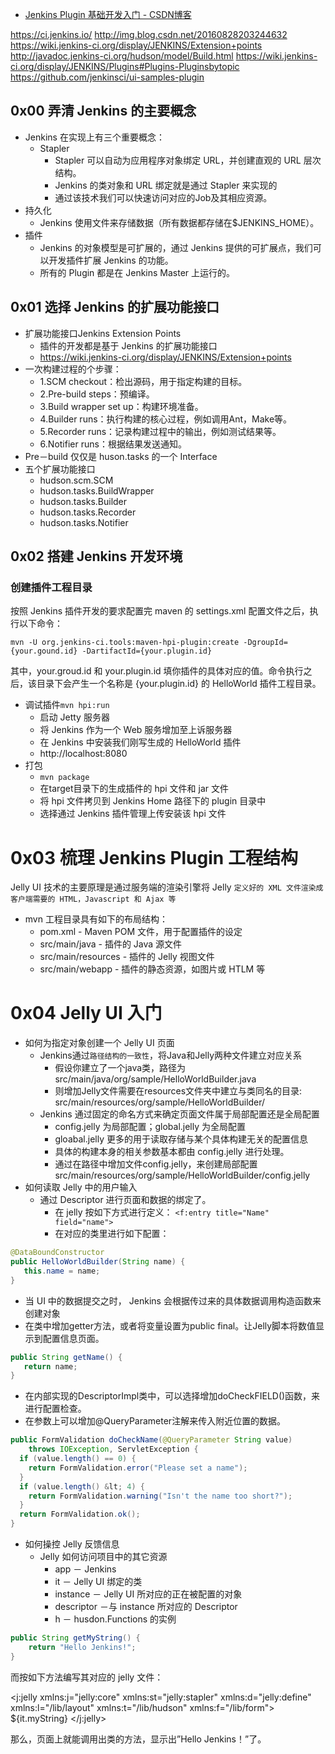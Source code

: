 
* [Jenkins Plugin 基础开发入门 - CSDN博客 ](http://blog.csdn.net/xiaosongluo/article/details/52355956)


https://ci.jenkins.io/
http://img.blog.csdn.net/20160828203244632
https://wiki.jenkins-ci.org/display/JENKINS/Extension+points
http://javadoc.jenkins-ci.org/hudson/model/Build.html
https://wiki.jenkins-ci.org/display/JENKINS/Plugins#Plugins-Pluginsbytopic
https://github.com/jenkinsci/ui-samples-plugin

## 0x00 弄清 Jenkins 的主要概念


* Jenkins 在实现上有三个重要概念：
  * Stapler
    * Stapler 可以自动为应用程序对象绑定 URL，并创建直观的 URL 层次结构。
    * Jenkins 的类对象和 URL 绑定就是通过 Stapler 来实现的
    * 通过该技术我们可以快速访问对应的Job及其相应资源。
* 持久化
  * Jenkins 使用文件来存储数据（所有数据都存储在$JENKINS_HOME）。
* 插件
  * Jenkins 的对象模型是可扩展的，通过 Jenkins 提供的可扩展点，我们可以开发插件扩展 Jenkins 的功能。
  * 所有的 Plugin 都是在 Jenkins Master 上运行的。

## 0x01 选择 Jenkins 的扩展功能接口

* 扩展功能接口Jenkins Extension Points
  * 插件的开发都是基于 Jenkins 的扩展功能接口
  * https://wiki.jenkins-ci.org/display/JENKINS/Extension+points
* 一次构建过程的个步骤： 
  * 1.SCM checkout：检出源码，用于指定构建的目标。 
  * 2.Pre-build steps：预编译。 
  * 3.Build wrapper set up：构建环境准备。 
  * 4.Builder runs：执行构建的核心过程，例如调用Ant，Make等。 
  * 5.Recorder runs：记录构建过程中的输出，例如测试结果等。 
  * 6.Notifier runs：根据结果发送通知。
* Pre－build 仅仅是 huson.tasks 的一个 Interface
* 五个扩展功能接口
  * hudson.scm.SCM
  * hudson.tasks.BuildWrapper
  * hudson.tasks.Builder
  * hudson.tasks.Recorder
  * hudson.tasks.Notifier

## 0x02 搭建 Jenkins 开发环境

### 创建插件工程目录

按照 Jenkins 插件开发的要求配置完 maven 的 settings.xml 配置文件之后，执行以下命令：

`mvn -U org.jenkins-ci.tools:maven-hpi-plugin:create -DgroupId={your.gound.id} -DartifactId={your.plugin.id}`

其中，your.groud.id 和 your.plugin.id 填你插件的具体对应的值。命令执行之后，该目录下会产生一个名称是 {your.plugin.id} 的 HelloWorld 插件工程目录。

* 调试插件`mvn hpi:run`
  * 启动 Jetty 服务器
  * 将 Jenkins 作为一个 Web 服务增加至上诉服务器
  * 在 Jenkins 中安装我们刚写生成的 HelloWorld 插件
  * http://localhost:8080
* 打包
  * `mvn package`
  * 在target目录下的生成插件的 hpi 文件和 jar 文件
  * 将 hpi 文件拷贝到 Jenkins Home 路径下的 plugin 目录中
  * 选择通过 Jenkins 插件管理上传安装该 hpi 文件

# 0x03 梳理 Jenkins Plugin 工程结构

Jelly UI 技术的主要原理是通过服务端的渲染引擎将 Jelly `定义好的 XML 文件渲染成客户端需要的 HTML，Javascript 和 Ajax 等`

* mvn 工程目录具有如下的布局结构：
  * pom.xml - Maven POM 文件，用于配置插件的设定
  * src/main/java - 插件的 Java 源文件
  * src/main/resources - 插件的 Jelly 视图文件
  * src/main/webapp - 插件的静态资源，如图片或 HTLM 等

# 0x04 Jelly UI 入门

* 如何为指定对象创建一个 Jelly UI 页面
  * Jenkins通过`路径结构的一致性`，将Java和Jelly两种文件建立对应关系
    * 假设你建立了一个java类，路径为
        src/main/java/org/sample/HelloWorldBuilder.java
    * 则增加Jelly文件需要在resources文件夹中建立与类同名的目录:
        src/main/resources/org/sample/HelloWorldBuilder/
  * Jenkins 通过固定的命名方式来确定页面文件属于局部配置还是全局配置
    * config.jelly 为局部配置；global.jelly 为全局配置
    * gloabal.jelly 更多的用于读取存储与某个具体构建无关的配置信息
    * 具体的构建本身的相关参数基本都由 config.jelly 进行处理。
    * 通过在路径中增加文件config.jelly，来创建局部配置
      src/main/resources/org/sample/HelloWorldBuilder/config.jelly
* 如何读取 Jelly 中的用户输入
  * 通过 Descriptor 进行页面和数据的绑定了。
    * 在 jelly 按如下方式进行定义：
      `<f:entry title="Name" field="name">`
    * 在对应的类里进行如下配置：
```java
@DataBoundConstructor
public HelloWorldBuilder(String name) {
   this.name = name;
}
```
  * 当 UI 中的数据提交之时， Jenkins 会根据传过来的具体数据调用构造函数来创建对象
  * 在类中增加getter方法，或者将变量设置为public final。让Jelly脚本将数值显示到配置信息页面。
```java
public String getName() {
   return name;
}
```
  * 在内部实现的DescriptorImpl类中，可以选择增加doCheckFIELD()函数，来进行配置检查。
  * 在参数上可以增加@QueryParameter注解来传入附近位置的数据。
```java
public FormValidation doCheckName(@QueryParameter String value) 
    throws IOException, ServletException {
  if (value.length() == 0) {
    return FormValidation.error("Please set a name");
  }
  if (value.length() &lt; 4) {
    return FormValidation.warning("Isn't the name too short?");
  }
  return FormValidation.ok();
}
```

* 如何操控 Jelly 反馈信息
  * Jelly 如何访问项目中的其它资源
    * app － Jenkins
    * it － Jelly UI 绑定的类
    * instance － Jelly UI 所对应的正在被配置的对象
    * descriptor －与 instance 所对应的 Descriptor
    * h － husdon.Functions 的实例

```java
public String getMyString() {
    return "Hello Jenkins!";
}
```

而按如下方法编写其对应的 jelly 文件：

<j:jelly xmlns:j="jelly:core" xmlns:st="jelly:stapler" xmlns:d="jelly:define" xmlns:l="/lib/layout" xmlns:t="/lib/hudson" xmlns:f="/lib/form">
    ${it.myString}
</j:jelly>

那么，页面上就能调用出类的方法，显示出”Hello Jenkins！”了。
